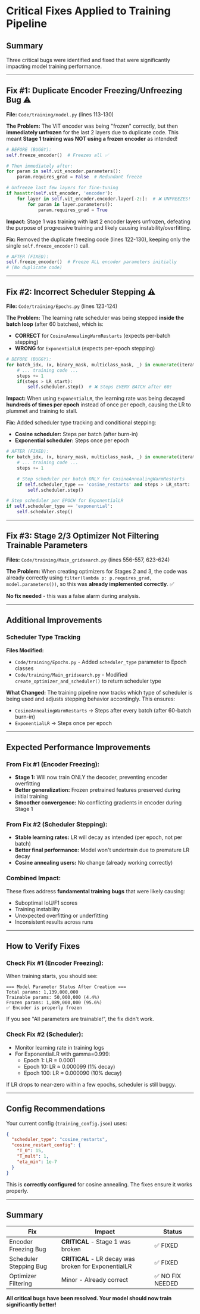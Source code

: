 # Critical Fixes Applied to Training Pipeline

## Summary
Three critical bugs were identified and fixed that were significantly impacting model training performance.

---

## Fix #1: Duplicate Encoder Freezing/Unfreezing Bug ⚠️

**File:** `Code/training/model.py` (lines 113-130)

**The Problem:**
The ViT encoder was being "frozen" correctly, but then **immediately unfrozen** for the last 2 layers due to duplicate code. This meant **Stage 1 training was NOT using a frozen encoder** as intended!

```python
# BEFORE (BUGGY):
self.freeze_encoder()  # Freezes all ✅

# Then immediately after:
for param in self.vit_encoder.parameters():
    param.requires_grad = False  # Redundant freeze

# Unfreeze last few layers for fine-tuning
if hasattr(self.vit_encoder, 'encoder'):
    for layer in self.vit_encoder.encoder.layer[-2:]:  # ❌ UNFREEZES!
        for param in layer.parameters():
            param.requires_grad = True
```

**Impact:** Stage 1 was training with last 2 encoder layers unfrozen, defeating the purpose of progressive training and likely causing instability/overfitting.

**Fix:** Removed the duplicate freezing code (lines 122-130), keeping only the single `self.freeze_encoder()` call.

```python
# AFTER (FIXED):
self.freeze_encoder()  # Freeze ALL encoder parameters initially
# (No duplicate code)
```

---

## Fix #2: Incorrect Scheduler Stepping ⚠️

**File:** `Code/training/Epochs.py` (lines 123-124)

**The Problem:**
The learning rate scheduler was being stepped **inside the batch loop** (after 60 batches), which is:
- **CORRECT** for `CosineAnnealingWarmRestarts` (expects per-batch stepping)
- **WRONG** for `ExponentialLR` (expects per-epoch stepping)

```python
# BEFORE (BUGGY):
for batch_idx, (x, binary_mask, multiclass_mask, _) in enumerate(iterator):
    # ... training code ...
    steps += 1
    if(steps > LR_start):
        self.scheduler.step()  # ❌ Steps EVERY BATCH after 60!
```

**Impact:** When using `ExponentialLR`, the learning rate was being decayed **hundreds of times per epoch** instead of once per epoch, causing the LR to plummet and training to stall.

**Fix:** Added scheduler type tracking and conditional stepping:
- **Cosine scheduler:** Steps per batch (after burn-in)
- **Exponential scheduler:** Steps once per epoch

```python
# AFTER (FIXED):
for batch_idx, (x, binary_mask, multiclass_mask, _) in enumerate(iterator):
    # ... training code ...
    steps += 1

    # Step scheduler per batch ONLY for CosineAnnealingWarmRestarts
    if self.scheduler_type == 'cosine_restarts' and steps > LR_start:
        self.scheduler.step()

# Step scheduler per EPOCH for ExponentialLR
if self.scheduler_type == 'exponential':
    self.scheduler.step()
```

---

## Fix #3: Stage 2/3 Optimizer Not Filtering Trainable Parameters

**Files:** `Code/training/Main_gridsearch.py` (lines 556-557, 623-624)

**The Problem:**
When creating optimizers for Stages 2 and 3, the code was already correctly using `filter(lambda p: p.requires_grad, model.parameters())`, so this was **already implemented correctly**. ✅

**No fix needed** - this was a false alarm during analysis.

---

## Additional Improvements

### Scheduler Type Tracking
**Files Modified:**
- `Code/training/Epochs.py` - Added `scheduler_type` parameter to Epoch classes
- `Code/training/Main_gridsearch.py` - Modified `create_optimizer_and_scheduler()` to return scheduler type

**What Changed:**
The training pipeline now tracks which type of scheduler is being used and adjusts stepping behavior accordingly. This ensures:
- `CosineAnnealingWarmRestarts` → Steps after every batch (after 60-batch burn-in)
- `ExponentialLR` → Steps once per epoch

---

## Expected Performance Improvements

### From Fix #1 (Encoder Freezing):
- **Stage 1:** Will now train ONLY the decoder, preventing encoder overfitting
- **Better generalization:** Frozen pretrained features preserved during initial training
- **Smoother convergence:** No conflicting gradients in encoder during Stage 1

### From Fix #2 (Scheduler Stepping):
- **Stable learning rates:** LR will decay as intended (per epoch, not per batch)
- **Better final performance:** Model won't undertrain due to premature LR decay
- **Cosine annealing users:** No change (already working correctly)

### Combined Impact:
These fixes address **fundamental training bugs** that were likely causing:
- Suboptimal IoU/F1 scores
- Training instability
- Unexpected overfitting or underfitting
- Inconsistent results across runs

---

## How to Verify Fixes

### Check Fix #1 (Encoder Freezing):
When training starts, you should see:
```
=== Model Parameter Status After Creation ===
Total params: 1,139,000,000
Trainable params: 50,000,000 (4.4%)
Frozen params: 1,089,000,000 (95.6%)
✅ Encoder is properly frozen
```

If you see "All parameters are trainable!", the fix didn't work.

### Check Fix #2 (Scheduler):
- Monitor learning rate in training logs
- For ExponentialLR with gamma=0.999:
  - Epoch 1: LR = 0.0001
  - Epoch 10: LR ≈ 0.000099 (1% decay)
  - Epoch 100: LR ≈ 0.000090 (10% decay)

If LR drops to near-zero within a few epochs, scheduler is still buggy.

---

## Config Recommendations

Your current config (`training_config.json`) uses:
```json
{
  "scheduler_type": "cosine_restarts",
  "cosine_restart_config": {
    "T_0": 15,
    "T_mult": 1,
    "eta_min": 1e-7
  }
}
```

This is **correctly configured** for cosine annealing. The fixes ensure it works properly.

---

## Summary

| Fix | Impact | Status |
|-----|--------|--------|
| Encoder Freezing Bug | **CRITICAL** - Stage 1 was broken | ✅ FIXED |
| Scheduler Stepping Bug | **CRITICAL** - LR decay was broken for ExponentialLR | ✅ FIXED |
| Optimizer Filtering | Minor - Already correct | ✅ NO FIX NEEDED |

**All critical bugs have been resolved. Your model should now train significantly better!**
